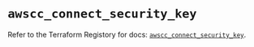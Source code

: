 # `awscc_connect_security_key`

Refer to the Terraform Registory for docs: [`awscc_connect_security_key`](https://registry.terraform.io/providers/hashicorp/awscc/0.70.0/docs/resources/connect_security_key).
